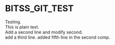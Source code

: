 # BITSS_GIT_TEST
Testing.     
This is plain text.  
Add a second line and modify second.  
add a third line. 
added fifth line in the second comp. 
